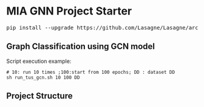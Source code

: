 # MIA GNN Project Starter

<pre>
pip install --upgrade https://github.com/Lasagne/Lasagne/archive/master.zip
</pre>

## Graph Classification using GCN model
Script execution example:

    # 10: run 10 times ;100:start from 100 epochs; DD : dataset DD
    sh run_tus_gcn.sh 10 100 DD


## Project Structure
    